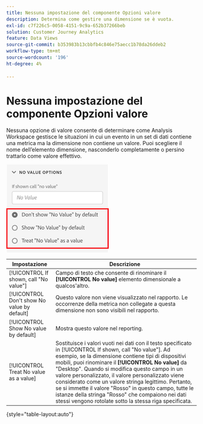 ```yaml
---
title: Nessuna impostazione del componente Opzioni valore
description: Determina come gestire una dimensione se è vuota.
exl-id: c7f226c5-0058-4151-9c9a-652b37266beb
solution: Customer Journey Analytics
feature: Data Views
source-git-commit: b353983b13cbbfb4c846e75aecc1b78da26ddeb2
workflow-type: tm+mt
source-wordcount: '196'
ht-degree: 4%

---
```


# Nessuna impostazione del componente Opzioni valore

Nessuna opzione di valore consente di determinare come Analysis Workspace gestisce le situazioni in cui un evento in un set di dati contiene una metrica ma la dimensione non contiene un valore. Puoi scegliere il nome dell’elemento dimensione, nasconderlo completamente o persino trattarlo come valore effettivo.

![Opzioni per “Nessun valore”](../assets/no-value-options.png)

| Impostazione | Descrizione |
| --- | --- |
| [!UICONTROL If shown, call "No value"] | Campo di testo che consente di rinominare il **[!UICONTROL No value]** elemento dimensionale a qualcos&#39;altro. |
| [!UICONTROL Don't show No value by default] | Questo valore non viene visualizzato nel rapporto. Le occorrenze della metrica non collegate a questa dimensione non sono visibili nel rapporto. |
| [!UICONTROL Show No value by default] | Mostra questo valore nel reporting. |
| [!UICONTROL Treat No value as a value] | Sostituisce i valori vuoti nei dati con il testo specificato in [!UICONTROL If shown, call "No value"]. Ad esempio, se la dimensione contiene tipi di dispositivi mobili, puoi rinominare il **[!UICONTROL No value]** da &quot;Desktop&quot;. Quando si modifica questo campo in un valore personalizzato, il valore personalizzato viene considerato come un valore stringa legittimo. Pertanto, se si immette il valore &quot;Rosso&quot; in questo campo, tutte le istanze della stringa &quot;Rosso&quot; che compaiono nei dati stessi vengono rotolate sotto la stessa riga specificata. |

{style=&quot;table-layout:auto&quot;}
